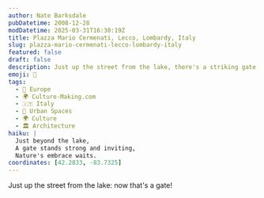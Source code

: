 ```yaml
---
author: Nate Barksdale
pubDatetime: 2008-12-28
modDatetime: 2025-03-31T16:30:19Z
title: Plazza Mario Cermenati, Lecco, Lombardy, Italy
slug: plazza-mario-cermenati-lecco-lombardy-italy
featured: false
draft: false
description: Just up the street from the lake, there's a striking gate worth noting.
emoji: 🚪
tags:
  - 🍷 Europe
  - 🌍 Culture-Making.com
  - 🇮🇹 Italy
  - 🌆 Urban Spaces
  - 🌍 Culture
  - 🏛️ Architecture
haiku: |
  Just beyond the lake,  
  A gate stands strong and inviting,  
  Nature's embrace waits.
coordinates: [42.2833, -83.7325]
---
```


Just up the street from the lake: now that's a gate!
